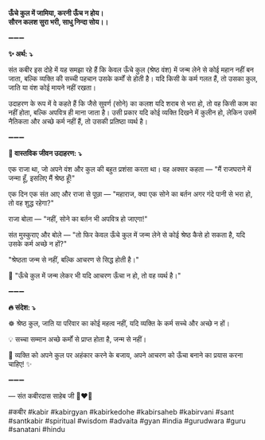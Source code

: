 **ऊँचे कुल में जामिया, करनी ऊँच न होय।**\
**सौरन कलश सुरा भरी, साधु निन्दा सोय।।**

➖➖➖

**✨ अर्थ: ⤵**

संत कबीर इस दोहे में यह समझा रहे हैं कि केवल ऊँचे कुल (श्रेष्ठ वंश) में जन्म लेने से कोई महान नहीं बन जाता, बल्कि व्यक्ति की सच्ची पहचान उसके कर्मों से होती है। यदि किसी के कर्म गलत हैं, तो उसका कुल, जाति या वंश कोई मायने नहीं रखता।

उदाहरण के रूप में वे कहते हैं कि जैसे सुवर्ण (सोने) का कलश यदि शराब से भरा हो, तो वह किसी काम का नहीं होता, बल्कि अपवित्र ही माना जाता है। उसी प्रकार यदि कोई व्यक्ति दिखने में कुलीन हो, लेकिन उसमें नैतिकता और अच्छे कर्म नहीं हैं, तो उसकी प्रतिष्ठा व्यर्थ है।

➖➖➖

**🌾 वास्तविक जीवन उदाहरण: ⤵**

एक राजा था, जो अपने वंश और कुल की बहुत प्रशंसा करता था। वह अक्सर कहता — "मैं राजघराने में जन्मा हूँ, इसलिए मैं श्रेष्ठ हूँ!"

एक दिन एक संत आए और राजा से पूछा — "महाराज, क्या एक सोने का बर्तन अगर गंदे पानी से भरा हो, तो वह शुद्ध रहेगा?"

राजा बोला — "नहीं, सोने का बर्तन भी अपवित्र हो जाएगा!"

संत मुस्कुराए और बोले — "तो फिर केवल ऊँचे कुल में जन्म लेने से कोई श्रेष्ठ कैसे हो सकता है, यदि उसके कर्म अच्छे न हों?"

"श्रेष्ठता जन्म से नहीं, बल्कि आचरण से सिद्ध होती है।"

📜 "ऊँचे कुल में जन्म लेकर भी यदि आचरण ऊँचा न हो, तो वह व्यर्थ है।"

➖➖➖

**🔥 संदेश: ⤵**

☸ श्रेष्ठ कुल, जाति या परिवार का कोई महत्व नहीं, यदि व्यक्ति के कर्म सच्चे और अच्छे न हों।

💡 सच्चा सम्मान अच्छे कर्मों से प्राप्त होता है, जन्म से नहीं।

🙏 व्यक्ति को अपने कुल पर अहंकार करने के बजाय, अपने आचरण को ऊँचा बनाने का प्रयास करना चाहिए! ✨

➖➖➖

— संत कबीरदास साहेब जी 🙏❤️💯

#कबीर #kabir #kabirgyan #kabirkedohe #kabirsaheb #kabirvani #sant #santkabir #spiritual #wisdom #advaita #gyan #india #gurudwara #guru #sanatani #hindu
